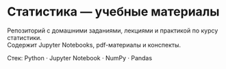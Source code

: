 # Статистика — учебные материалы  

Репозиторий с домашними заданиями, лекциями и практикой по курсу статистики.  
Содержит Jupyter Notebooks, pdf-материалы и конспекты.  

Стек: Python · Jupyter Notebook · NumPy · Pandas  
